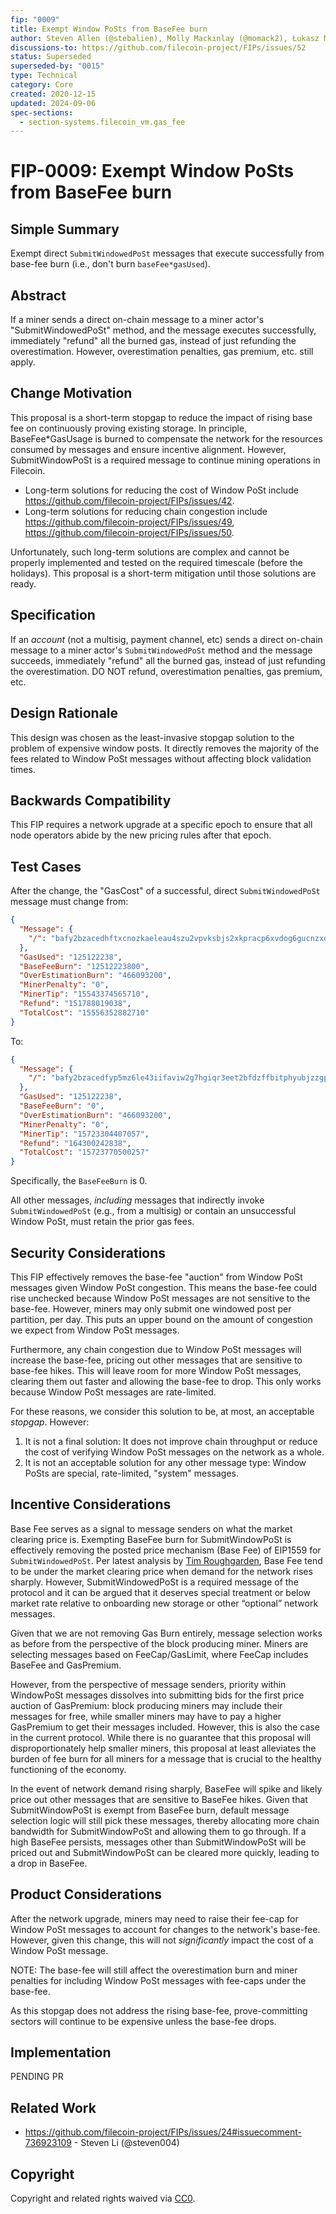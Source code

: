 ```yaml
---
fip: "0009"
title: Exempt Window PoSts from BaseFee burn
author: Steven Allen (@stebalien), Molly Mackinlay (@momack2), Łukasz Magiera (@magik6k), Zixuan Zhang (@zixuanzh)
discussions-to: https://github.com/filecoin-project/FIPs/issues/52
status: Superseded
superseded-by: "0015"
type: Technical
category: Core
created: 2020-12-15
updated: 2024-09-06
spec-sections:
  - section-systems.filecoin_vm.gas_fee
---
```


# FIP-0009: Exempt Window PoSts from BaseFee burn

## Simple Summary

Exempt direct `SubmitWindowedPoSt` messages that execute successfully from base-fee burn (i.e., don't burn `baseFee*gasUsed`).

## Abstract

If a miner sends a direct on-chain message to a miner actor's "SubmitWindowedPoSt" method, and the message executes successfully, immediately "refund" all the burned gas, instead of just refunding the overestimation. However, overestimation penalties, gas premium, etc. still apply.

## Change Motivation

This proposal is a short-term stopgap to reduce the impact of rising base fee on continuously proving existing storage. In principle, BaseFee*GasUsage is burned to compensate the network for the resources consumed by messages and ensure incentive alignment. However, SubmitWindowPoSt is a required message to continue mining operations in Filecoin. 

* Long-term solutions for reducing the cost of Window PoSt include https://github.com/filecoin-project/FIPs/issues/42.
* Long-term solutions for reducing chain congestion include https://github.com/filecoin-project/FIPs/issues/49, https://github.com/filecoin-project/FIPs/issues/50.

Unfortunately, such long-term solutions are complex and cannot be properly implemented and tested on the required timescale (before the holidays). This proposal is a short-term mitigation until those solutions are ready.

## Specification

If an _account_ (not a multisig, payment channel, etc) sends a direct on-chain message to a miner actor's `SubmitWindowedPoSt` method and the message succeeds, immediately "refund" all the burned gas, instead of just refunding the overestimation. DO NOT refund, overestimation penalties, gas premium, etc.

## Design Rationale

This design was chosen as the least-invasive stopgap solution to the problem of expensive window posts. It directly removes the majority of the fees related to Window PoSt messages without affecting block validation times.

## Backwards Compatibility

This FIP requires a network upgrade at a specific epoch to ensure that all node operators abide by the new pricing rules after that epoch.

## Test Cases

After the change, the "GasCost" of a successful, direct `SubmitWindowedPoSt` message must change from:

```json
{
  "Message": {
    "/": "bafy2bzacedhftxcnozkaeleau4szu2vpvksbjs2xkpracp6xvdog6gucnzxdc"
  },
  "GasUsed": "125122238",
  "BaseFeeBurn": "12512223800",
  "OverEstimationBurn": "466093200",
  "MinerPenalty": "0",
  "MinerTip": "15543374565710",
  "Refund": "151788019038",
  "TotalCost": "15556352882710"
}
```

To:

```json
{
  "Message": {
    "/": "bafy2bzacedfyp5mz6le43iifaviw2g7hgiqr3eet2bfdzffbitphyubjzzgpy"
  },
  "GasUsed": "125122238",
  "BaseFeeBurn": "0",
  "OverEstimationBurn": "466093200",
  "MinerPenalty": "0",
  "MinerTip": "15723304407057",
  "Refund": "164300242838",
  "TotalCost": "15723770500257"
}
```

Specifically, the `BaseFeeBurn` is 0.

All other messages, _including_ messages that indirectly invoke `SubmitWindowedPoSt` (e.g., from a multisig) or contain an unsuccessful Window PoSt, must retain the prior gas fees.

## Security Considerations

This FIP effectively removes the base-fee "auction" from Window PoSt messages given Window PoSt congestion. This means the base-fee could rise unchecked because Window PoSt messages are not sensitive to the base-fee. However, miners may only submit one windowed post per partition, per day. This puts an upper bound on the amount of congestion we expect from Window PoSt messages.

Furthermore, any chain congestion due to Window PoSt messages will increase the base-fee, pricing out other messages that are sensitive to base-fee hikes. This will leave room for more Window PoSt messages, clearing them out faster and allowing the base-fee to drop. This only works because Window PoSt messages are rate-limited.

For these reasons, we consider this solution to be, at most, an acceptable _stopgap_. However:

1. It is not a final solution: It does not improve chain throughput or reduce the cost of verifying Window PoSt messages on the network as a whole.
2. It is not an acceptable solution for any other message type: Window PoSts are special, rate-limited, "system" messages.

## Incentive Considerations

Base Fee serves as a signal to message senders on what the market clearing price is. Exempting BaseFee burn for SubmitWindowPoSt is effectively removing the posted price mechanism (Base Fee) of EIP1559 for `SubmitWindowedPoSt`. 
Per latest analysis by [Tim Roughgarden](https://timroughgarden.org/), Base Fee tend to be under the market clearing price when demand for the network rises sharply. However, SubmitWindowedPoSt is a required message of the protocol and it can be argued that it deserves special treatment or below market rate relative to onboarding new storage or other “optional” network messages.

Given that we are not removing Gas Burn entirely, message selection works as before from the perspective of the block producing miner. Miners are selecting messages based on FeeCap/GasLimit, where FeeCap includes BaseFee and GasPremium.

However, from the perspective of message senders, priority within WindowPoSt messages dissolves into submitting bids for the first price auction of GasPremium: block producing miners may include their messages for free, while smaller miners may have to pay a higher GasPremium to get their messages included. However, this is also the case in the current protocol. While there is no guarantee that this proposal will disproportionately help smaller miners, this proposal at least alleviates the burden of fee burn for all miners for a message that is crucial to the healthy functioning of the economy.

In the event of network demand rising sharply, BaseFee will spike and likely price out other messages that are sensitive to BaseFee hikes. Given that  SubmitWindowPoSt is exempt from BaseFee burn, default message selection logic will still pick these messages, thereby allocating more chain bandwidth for SubmitWindowPoSt and allowing them to go through. If a high BaseFee persists, messages other than SubmitWindowPoSt will be priced out and SubmitWindowPoSt can be cleared more quickly, leading to a drop in BaseFee.


## Product Considerations

After the network upgrade, miners may need to raise their fee-cap for Window PoSt messages to account for changes to the network's base-fee. However, given this change, this will not _significantly_ impact the cost of a Window PoSt message.

NOTE: The base-fee will still affect the overestimation burn and miner penalties for including Window PoSt messages with fee-caps under the base-fee.

As this stopgap does not address the rising base-fee, prove-committing sectors will continue to be expensive unless the base-fee drops.

## Implementation

PENDING PR

## Related Work

* https://github.com/filecoin-project/FIPs/issues/24#issuecomment-736923109 - Steven Li (@steven004)

## Copyright
Copyright and related rights waived via [CC0](https://creativecommons.org/publicdomain/zero/1.0/).
